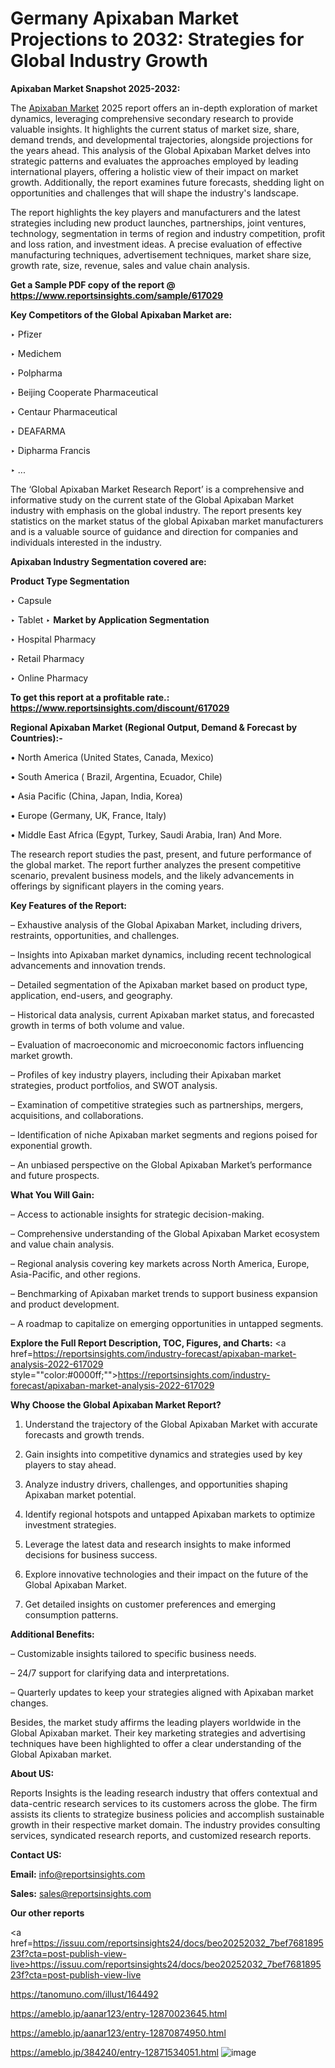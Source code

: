 # Germany Apixaban Market Projections to 2032: Strategies for Global Industry Growth

<strong>Apixaban Market Snapshot 2025-2032:</strong>

The <a href=https://www.reportsinsights.com/sample/617029>Apixaban Market</a> 2025 report offers an in-depth exploration of market dynamics, leveraging comprehensive secondary research to provide valuable insights. It highlights the current status of market size, share, demand trends, and developmental trajectories, alongside projections for the years ahead. This analysis of the Global Apixaban Market delves into strategic patterns and evaluates the approaches employed by leading international players, offering a holistic view of their impact on market growth. Additionally, the report examines future forecasts, shedding light on opportunities and challenges that will shape the industry's landscape.

The report highlights the key players and manufacturers and the latest strategies including new product launches, partnerships, joint ventures, technology, segmentation in terms of region and industry competition, profit and loss ration, and investment ideas. A precise evaluation of effective manufacturing techniques, advertisement techniques, market share size, growth rate, size, revenue, sales and value chain analysis.

<strong>Get a Sample PDF copy of the report @ <a href=https://www.reportsinsights.com/sample/617029 style=color:#0000ff;>https://www.reportsinsights.com/sample/617029</a></strong>

<strong>Key Competitors of the Global Apixaban Market are:</strong>

‣ Pfizer

‣ Medichem

‣ Polpharma

‣ Beijing Cooperate Pharmaceutical

‣ Centaur Pharmaceutical

‣ DEAFARMA

‣ Dipharma Francis

‣ ...

The ‘Global Apixaban Market Research Report’ is a comprehensive and informative study on the current state of the Global Apixaban Market industry with emphasis on the global industry. The report presents key statistics on the market status of the global Apixaban market manufacturers and is a valuable source of guidance and direction for companies and individuals interested in the industry.

<strong>Apixaban Industry Segmentation covered are:</strong>

<strong>Product Type Segmentation</strong>

‣ Capsule

‣ Tablet
‣ 
<strong>Market by Application Segmentation</strong>

‣ Hospital Pharmacy

‣ Retail Pharmacy

‣ Online Pharmacy

<strong>To get this report at a profitable rate.: <a href=https://www.reportsinsights.com/discount/617029 style=color:#0000ff;>https://www.reportsinsights.com/discount/617029</a></strong>

<strong>Regional Apixaban Market (Regional Output, Demand &amp; Forecast by Countries):-</strong>

• North America (United States, Canada, Mexico)

• South America ( Brazil, Argentina, Ecuador, Chile)

• Asia Pacific (China, Japan, India, Korea)

• Europe (Germany, UK, France, Italy)

• Middle East Africa (Egypt, Turkey, Saudi Arabia, Iran) And More.

The research report studies the past, present, and future performance of the global market. The report further analyzes the present competitive scenario, prevalent business models, and the likely advancements in offerings by significant players in the coming years.

<strong>Key Features of the Report:</strong>

– Exhaustive analysis of the Global Apixaban Market, including drivers, restraints, opportunities, and challenges.

– Insights into Apixaban market dynamics, including recent technological advancements and innovation trends.

– Detailed segmentation of the Apixaban market based on product type, application, end-users, and geography.

– Historical data analysis, current Apixaban market status, and forecasted growth in terms of both volume and value.

– Evaluation of macroeconomic and microeconomic factors influencing market growth.

– Profiles of key industry players, including their Apixaban market strategies, product portfolios, and SWOT analysis.

– Examination of competitive strategies such as partnerships, mergers, acquisitions, and collaborations.

– Identification of niche Apixaban market segments and regions poised for exponential growth.

– An unbiased perspective on the Global Apixaban Market’s performance and future prospects.

<strong>What You Will Gain:</strong>

– Access to actionable insights for strategic decision-making.

– Comprehensive understanding of the Global Apixaban Market ecosystem and value chain analysis.

– Regional analysis covering key markets across North America, Europe, Asia-Pacific, and other regions.

– Benchmarking of Apixaban market trends to support business expansion and product development.

– A roadmap to capitalize on emerging opportunities in untapped segments.

<strong>Explore the Full Report Description, TOC, Figures, and Charts:</strong>
<a href=https://reportsinsights.com/industry-forecast/apixaban-market-analysis-2022-617029 style=""color:#0000ff;"">https://reportsinsights.com/industry-forecast/apixaban-market-analysis-2022-617029</a>

<strong>Why Choose the Global Apixaban Market Report?</strong>

1. Understand the trajectory of the Global Apixaban Market with accurate forecasts and growth trends.

2. Gain insights into competitive dynamics and strategies used by key players to stay ahead.

3. Analyze industry drivers, challenges, and opportunities shaping Apixaban market potential.

4. Identify regional hotspots and untapped Apixaban markets to optimize investment strategies.

5. Leverage the latest data and research insights to make informed decisions for business success.

6. Explore innovative technologies and their impact on the future of the Global Apixaban Market.

7. Get detailed insights on customer preferences and emerging consumption patterns.

<strong>Additional Benefits:</strong>

– Customizable insights tailored to specific business needs.

– 24/7 support for clarifying data and interpretations.

– Quarterly updates to keep your strategies aligned with Apixaban market changes.

Besides, the market study affirms the leading players worldwide in the Global Apixaban market. Their key marketing strategies and advertising techniques have been highlighted to offer a clear understanding of the Global Apixaban market.

<strong><strong>About US</strong>:</strong>

Reports Insights is the leading research industry that offers contextual and data-centric research services to its customers across the globe. The firm assists its clients to strategize business policies and accomplish sustainable growth in their respective market domain. The industry provides consulting services, syndicated research reports, and customized research reports.

<strong>Contact US:</strong>

<p class=><b>Email:</b> <a href=mailto:info@reportsinsights.com>info@reportsinsights.com</a></p>
<p class=><b>Sales:</b> <a href=mailto:sales@reportsinsights.com>sales@reportsinsights.com</a></p>

<strong>Our other reports</strong>

<a href=https://issuu.com/reportsinsights24/docs/beo20252032_7bef768189523f?cta=post-publish-view-live>https://issuu.com/reportsinsights24/docs/beo20252032_7bef768189523f?cta=post-publish-view-live</a>

<a href=https://tanomuno.com/illust/164492>https://tanomuno.com/illust/164492</a>

<a href=https://ameblo.jp/aanar123/entry-12870023645.html>https://ameblo.jp/aanar123/entry-12870023645.html</a>

<a href=https://ameblo.jp/aanar123/entry-12870874950.html>https://ameblo.jp/aanar123/entry-12870874950.html</a>

<a href=https://ameblo.jp/384240/entry-12871534051.html>https://ameblo.jp/384240/entry-12871534051.html</a>
![image](https://github.com/user-attachments/assets/44d6d0b6-a12c-495e-ab0f-aad0063e3612)
